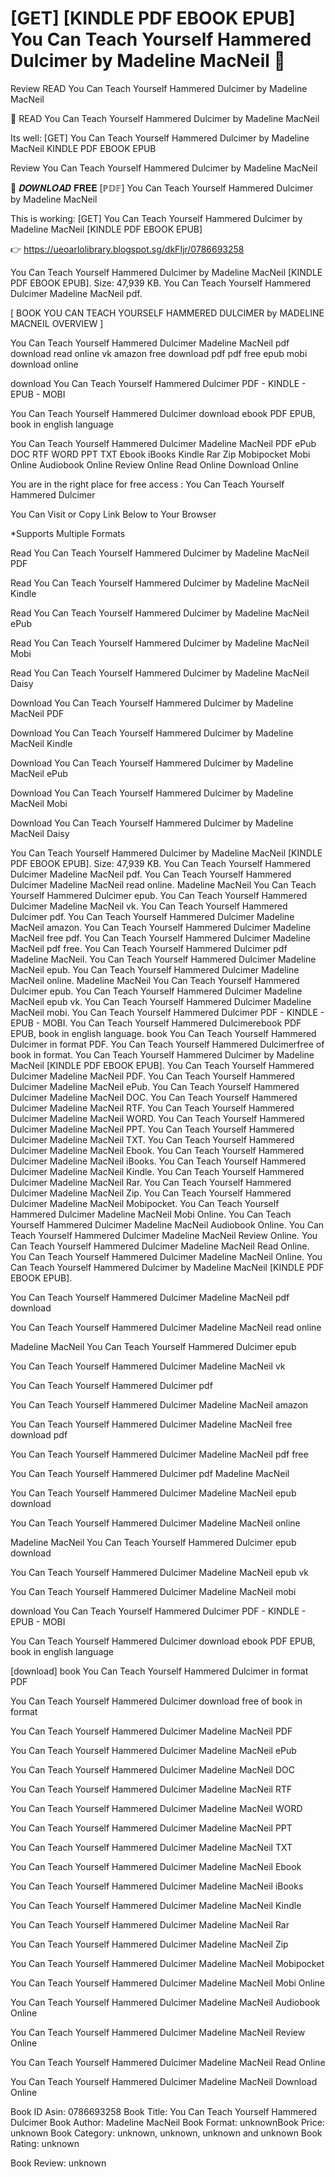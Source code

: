 # [GET] [KINDLE PDF EBOOK EPUB] You Can Teach Yourself Hammered Dulcimer by  Madeline MacNeil 📂
Review READ You Can Teach Yourself Hammered Dulcimer by Madeline MacNeil

💏 READ You Can Teach Yourself Hammered Dulcimer by Madeline MacNeil

Its well: [GET] You Can Teach Yourself Hammered Dulcimer by Madeline MacNeil KINDLE PDF EBOOK EPUB


Review You Can Teach Yourself Hammered Dulcimer by Madeline MacNeil

📂 𝑫𝑶𝑾𝑵𝑳𝑶𝑨𝑫 𝐅𝐑𝐄𝐄 [ℙ𝔻𝔽] You Can Teach Yourself Hammered Dulcimer by Madeline MacNeil

This is working: [GET] You Can Teach Yourself Hammered Dulcimer by Madeline MacNeil [KINDLE PDF EBOOK EPUB]



👉 https://ueoarlolibrary.blogspot.sg/dkFIjr/0786693258



You Can Teach Yourself Hammered Dulcimer by Madeline MacNeil [KINDLE PDF EBOOK EPUB]. Size: 47,939 KB. You Can Teach Yourself Hammered Dulcimer Madeline MacNeil pdf.

[ BOOK YOU CAN TEACH YOURSELF HAMMERED DULCIMER by MADELINE MACNEIL OVERVIEW ]

You Can Teach Yourself Hammered Dulcimer Madeline MacNeil pdf download read online vk amazon free download pdf pdf free epub mobi download online

download You Can Teach Yourself Hammered Dulcimer PDF - KINDLE - EPUB - MOBI

You Can Teach Yourself Hammered Dulcimer download ebook PDF EPUB, book in english language

You Can Teach Yourself Hammered Dulcimer Madeline MacNeil PDF ePub DOC RTF WORD PPT TXT Ebook iBooks Kindle Rar Zip Mobipocket Mobi Online Audiobook Online Review Online Read Online Download Online

You are in the right place for free access : You Can Teach Yourself Hammered Dulcimer

You Can Visit or Copy Link Below to Your Browser

*Supports Multiple Formats

Read You Can Teach Yourself Hammered Dulcimer by Madeline MacNeil PDF

Read You Can Teach Yourself Hammered Dulcimer by Madeline MacNeil Kindle

Read You Can Teach Yourself Hammered Dulcimer by Madeline MacNeil ePub

Read You Can Teach Yourself Hammered Dulcimer by Madeline MacNeil Mobi

Read You Can Teach Yourself Hammered Dulcimer by Madeline MacNeil Daisy

Download You Can Teach Yourself Hammered Dulcimer by Madeline MacNeil PDF

Download You Can Teach Yourself Hammered Dulcimer by Madeline MacNeil Kindle

Download You Can Teach Yourself Hammered Dulcimer by Madeline MacNeil ePub

Download You Can Teach Yourself Hammered Dulcimer by Madeline MacNeil Mobi

Download You Can Teach Yourself Hammered Dulcimer by Madeline MacNeil Daisy

You Can Teach Yourself Hammered Dulcimer by Madeline MacNeil [KINDLE PDF EBOOK EPUB]. Size: 47,939 KB. You Can Teach Yourself Hammered Dulcimer Madeline MacNeil pdf. You Can Teach Yourself Hammered Dulcimer Madeline MacNeil read online. Madeline MacNeil You Can Teach Yourself Hammered Dulcimer epub. You Can Teach Yourself Hammered Dulcimer Madeline MacNeil vk. You Can Teach Yourself Hammered Dulcimer pdf. You Can Teach Yourself Hammered Dulcimer Madeline MacNeil amazon. You Can Teach Yourself Hammered Dulcimer Madeline MacNeil free pdf. You Can Teach Yourself Hammered Dulcimer Madeline MacNeil pdf free. You Can Teach Yourself Hammered Dulcimer pdf Madeline MacNeil. You Can Teach Yourself Hammered Dulcimer Madeline MacNeil epub. You Can Teach Yourself Hammered Dulcimer Madeline MacNeil online. Madeline MacNeil You Can Teach Yourself Hammered Dulcimer epub. You Can Teach Yourself Hammered Dulcimer Madeline MacNeil epub vk. You Can Teach Yourself Hammered Dulcimer Madeline MacNeil mobi. You Can Teach Yourself Hammered Dulcimer PDF - KINDLE - EPUB - MOBI. You Can Teach Yourself Hammered Dulcimerebook PDF EPUB, book in english language. book You Can Teach Yourself Hammered Dulcimer in format PDF. You Can Teach Yourself Hammered Dulcimerfree of book in format. You Can Teach Yourself Hammered Dulcimer by Madeline MacNeil [KINDLE PDF EBOOK EPUB]. You Can Teach Yourself Hammered Dulcimer Madeline MacNeil PDF. You Can Teach Yourself Hammered Dulcimer Madeline MacNeil ePub. You Can Teach Yourself Hammered Dulcimer Madeline MacNeil DOC. You Can Teach Yourself Hammered Dulcimer Madeline MacNeil RTF. You Can Teach Yourself Hammered Dulcimer Madeline MacNeil WORD. You Can Teach Yourself Hammered Dulcimer Madeline MacNeil PPT. You Can Teach Yourself Hammered Dulcimer Madeline MacNeil TXT. You Can Teach Yourself Hammered Dulcimer Madeline MacNeil Ebook. You Can Teach Yourself Hammered Dulcimer Madeline MacNeil iBooks. You Can Teach Yourself Hammered Dulcimer Madeline MacNeil Kindle. You Can Teach Yourself Hammered Dulcimer Madeline MacNeil Rar. You Can Teach Yourself Hammered Dulcimer Madeline MacNeil Zip. You Can Teach Yourself Hammered Dulcimer Madeline MacNeil Mobipocket. You Can Teach Yourself Hammered Dulcimer Madeline MacNeil Mobi Online. You Can Teach Yourself Hammered Dulcimer Madeline MacNeil Audiobook Online. You Can Teach Yourself Hammered Dulcimer Madeline MacNeil Review Online. You Can Teach Yourself Hammered Dulcimer Madeline MacNeil Read Online. You Can Teach Yourself Hammered Dulcimer Madeline MacNeil Online. You Can Teach Yourself Hammered Dulcimer by Madeline MacNeil [KINDLE PDF EBOOK EPUB].

You Can Teach Yourself Hammered Dulcimer Madeline MacNeil pdf download

You Can Teach Yourself Hammered Dulcimer Madeline MacNeil read online

Madeline MacNeil You Can Teach Yourself Hammered Dulcimer epub

You Can Teach Yourself Hammered Dulcimer Madeline MacNeil vk

You Can Teach Yourself Hammered Dulcimer pdf

You Can Teach Yourself Hammered Dulcimer Madeline MacNeil amazon

You Can Teach Yourself Hammered Dulcimer Madeline MacNeil free download pdf

You Can Teach Yourself Hammered Dulcimer Madeline MacNeil pdf free

You Can Teach Yourself Hammered Dulcimer pdf Madeline MacNeil

You Can Teach Yourself Hammered Dulcimer Madeline MacNeil epub download

You Can Teach Yourself Hammered Dulcimer Madeline MacNeil online

Madeline MacNeil You Can Teach Yourself Hammered Dulcimer epub download

You Can Teach Yourself Hammered Dulcimer Madeline MacNeil epub vk

You Can Teach Yourself Hammered Dulcimer Madeline MacNeil mobi

download You Can Teach Yourself Hammered Dulcimer PDF - KINDLE - EPUB - MOBI

You Can Teach Yourself Hammered Dulcimer download ebook PDF EPUB, book in english language

[download] book You Can Teach Yourself Hammered Dulcimer in format PDF

You Can Teach Yourself Hammered Dulcimer download free of book in format

You Can Teach Yourself Hammered Dulcimer Madeline MacNeil PDF

You Can Teach Yourself Hammered Dulcimer Madeline MacNeil ePub

You Can Teach Yourself Hammered Dulcimer Madeline MacNeil DOC

You Can Teach Yourself Hammered Dulcimer Madeline MacNeil RTF

You Can Teach Yourself Hammered Dulcimer Madeline MacNeil WORD

You Can Teach Yourself Hammered Dulcimer Madeline MacNeil PPT

You Can Teach Yourself Hammered Dulcimer Madeline MacNeil TXT

You Can Teach Yourself Hammered Dulcimer Madeline MacNeil Ebook

You Can Teach Yourself Hammered Dulcimer Madeline MacNeil iBooks

You Can Teach Yourself Hammered Dulcimer Madeline MacNeil Kindle

You Can Teach Yourself Hammered Dulcimer Madeline MacNeil Rar

You Can Teach Yourself Hammered Dulcimer Madeline MacNeil Zip

You Can Teach Yourself Hammered Dulcimer Madeline MacNeil Mobipocket

You Can Teach Yourself Hammered Dulcimer Madeline MacNeil Mobi Online

You Can Teach Yourself Hammered Dulcimer Madeline MacNeil Audiobook Online

You Can Teach Yourself Hammered Dulcimer Madeline MacNeil Review Online

You Can Teach Yourself Hammered Dulcimer Madeline MacNeil Read Online

You Can Teach Yourself Hammered Dulcimer Madeline MacNeil Download Online

Book ID Asin: 0786693258
Book Title: You Can Teach Yourself Hammered Dulcimer
Book Author: Madeline MacNeil
Book Format: unknownBook Price: unknown
Book Category: unknown, unknown, unknown and unknown
Book Rating: unknown

Book Review: unknown
